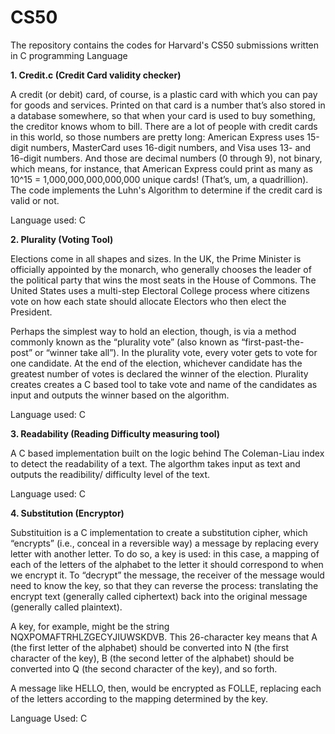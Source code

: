 # CS50

The repository contains the codes for Harvard's CS50 submissions written in C programming Language

**1. Credit.c (Credit Card validity checker)**

A credit (or debit) card, of course, is a plastic card with which you can pay for goods and services. Printed on that card is a number that’s also stored in a database somewhere, so that when your card is used to buy something, the creditor knows whom to bill. There are a lot of people with credit cards in this world, so those numbers are pretty long: American Express uses 15-digit numbers, MasterCard uses 16-digit numbers, and Visa uses 13- and 16-digit numbers. And those are decimal numbers (0 through 9), not binary, which means, for instance, that American Express could print as many as 10^15 = 1,000,000,000,000,000 unique cards! (That’s, um, a quadrillion). The code implements the Luhn's Algorithm to determine if the credit card is valid or not.

Language used: C

**2. Plurality (Voting Tool)**

Elections come in all shapes and sizes. In the UK, the Prime Minister is officially appointed by the monarch, who generally chooses the leader of the political party that wins the most seats in the House of Commons. The United States uses a multi-step Electoral College process where citizens vote on how each state should allocate Electors who then elect the President.

Perhaps the simplest way to hold an election, though, is via a method commonly known as the “plurality vote” (also known as “first-past-the-post” or “winner take all”). In the plurality vote, every voter gets to vote for one candidate. At the end of the election, whichever candidate has the greatest number of votes is declared the winner of the election. Plurality creates creates a C based tool to take vote and name of the candidates as input and outputs the winner based on the algorithm.

Language used: C

**3. Readability (Reading Difficulty measuring tool)**

A C based implementation built on the logic behind The Coleman-Liau index to detect the readability of a text. The algorthm takes input as text and outputs the readibility/ difficulty level of the text. 

Language used: C

**4. Substitution (Encryptor)**

Substituition is a C implementation to create a substitution cipher, which “encrypts” (i.e., conceal in a reversible way) a message by replacing every letter with another letter. To do so, a key is used: in this case, a mapping of each of the letters of the alphabet to the letter it should correspond to when we encrypt it. To “decrypt” the message, the receiver of the message would need to know the key, so that they can reverse the process: translating the encrypt text (generally called ciphertext) back into the original message (generally called plaintext).

A key, for example, might be the string NQXPOMAFTRHLZGECYJIUWSKDVB. This 26-character key means that A (the first letter of the alphabet) should be converted into N (the first character of the key), B (the second letter of the alphabet) should be converted into Q (the second character of the key), and so forth.

A message like HELLO, then, would be encrypted as FOLLE, replacing each of the letters according to the mapping determined by the key.

Language Used: C
